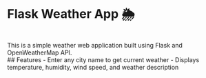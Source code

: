 # Flask Weather App 🌦️
<br>
This is a simple weather web application built using Flask and OpenWeatherMap API.
<br>
## Features
- Enter any city name to get current weather
- Displays temperature, humidity, wind speed, and weather description


